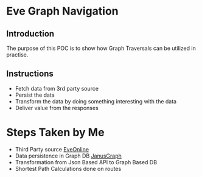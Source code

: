 # Eve Graph Navigation

## Introduction

The purpose of this POC is to show how Graph Traversals can be utilized in practise.

## Instructions

- Fetch data from 3rd party source
- Persist the data
- Transform the data by doing something interesting with the data
- Deliver value from the responses

# Steps Taken by Me

- Third Party source [EveOnline](https://esi.evetech.net)
- Data persistence in Graph DB [JanusGraph](https://janusgraph.org/)
- Transformation from Json Based API to Graph Based DB
- Shortest Path Calculations done on routes